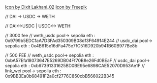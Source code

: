 <a href="https://www.freepik.com/search">Icon by Dixit Lakhani_02</a>
<a href="https://www.freepik.com/search">Icon by Freepik</a>

// DAI -> USDC -> WETH

// DAI<->USDC  |  USDC<-> WETH

// 3000 fee
// weth_usdc pool-> sepolia eth : 0x9799b5EDC1aA7D3FAd350309B08df3F64914E244
// usdc_dai pool->  sepolia eth : 0x4B615e16dFa475e7fC516D920b941B60B977Be8b

// 500 FEE
// weth_usdc pool-> sepolia eth : 0xbA57Efa18073647E5269DB04Ff70B8e26Fd0BEaF
// usdc_dai pool->  sepolia eth : 0xb67391331625BD0BE95e6898CAE52070D953Ae1F
// link_wei pool->  sepolia eth : 0x9BB3Ea0b68491F2a0cf2776C850cbB566022B345